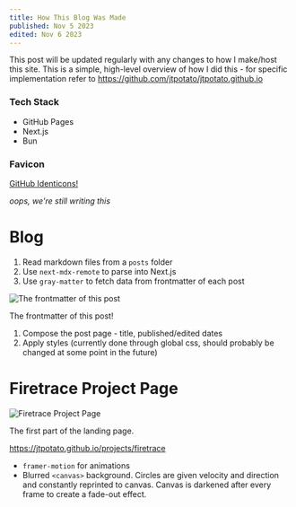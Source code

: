 ```yaml
---
title: How This Blog Was Made
published: Nov 5 2023
edited: Nov 6 2023
---
```

This post will be updated regularly with any changes to how I make/host this site. This is a simple, high-level overview of how I did this - for specific implementation refer to https://github.com/jtpotato/jtpotato.github.io

### **Tech Stack**

- GitHub Pages
- Next.js
- Bun

### **Favicon**

[GitHub Identicons!](https://github.blog/2013-08-14-identicons/)

*oops, we're still writing this*

# Blog

1. Read markdown files from a `posts` folder
2. Use `next-mdx-remote` to parse into Next.js
3. Use `gray-matter` to fetch data from frontmatter of each post

![The frontmatter of this post](https://github.com/jtpotato/jtpotato.github.io/assets/58995538/3a88153e-0c05-41ff-b20a-35398d3063c7)


The frontmatter of this post!

1. Compose the post page - title, published/edited dates
2. Apply styles (currently done through global css, should probably be changed at some point in the future)

# Firetrace Project Page

![Firetrace Project Page](https://github.com/jtpotato/jtpotato.github.io/assets/58995538/91e22ed8-444d-4cde-9751-40fadde9d960)


The first part of the landing page.

https://jtpotato.github.io/projects/firetrace

- `framer-motion` for animations
- Blurred `<canvas>` background. Circles are given velocity and direction and constantly reprinted to canvas. Canvas is darkened after every frame to create a fade-out effect.
